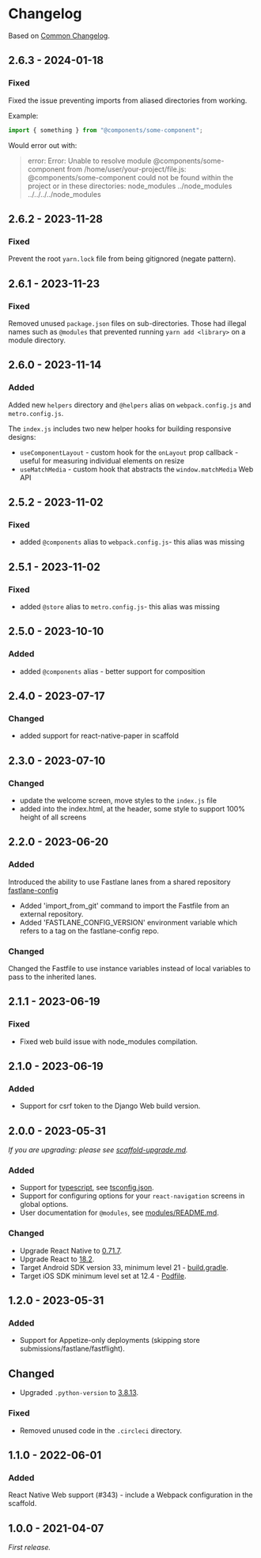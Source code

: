 # Changelog

Based on [Common Changelog](https://common-changelog.org/).

## 2.6.3 - 2024-01-18

### Fixed

Fixed the issue preventing imports from aliased directories from working.

Example:
```js
import { something } from "@components/some-component";
```

Would error out with:
>error: Error: Unable to resolve module @components/some-component from /home/user/your-project/file.js: @components/some-component could not be found within the project or in these directories:
>  node_modules
>  ../node_modules
>  ../../../../node_modules

## 2.6.2 - 2023-11-28

### Fixed

Prevent the root `yarn.lock` file from being gitignored (negate pattern).

## 2.6.1 - 2023-11-23

### Fixed

Removed unused `package.json` files on sub-directories. Those had illegal names such as `@modules` that prevented running `yarn add <library>` on a module directory.

## 2.6.0 - 2023-11-14

### Added

Added new `helpers` directory and `@helpers` alias on `webpack.config.js` and `metro.config.js`.

The `index.js` includes two new helper hooks for building responsive designs:
- `useComponentLayout` - custom hook for the `onLayout` prop callback - useful for measuring individual elements on resize
- `useMatchMedia` - custom hook that abstracts the `window.matchMedia` Web API

## 2.5.2 - 2023-11-02

### Fixed

- added `@components` alias to `webpack.config.js`- this alias was missing

## 2.5.1 - 2023-11-02

### Fixed

- added `@store` alias to `metro.config.js`- this alias was missing

## 2.5.0 - 2023-10-10

### Added

- added `@components` alias - better support for composition

## 2.4.0 - 2023-07-17

### Changed

- added support for react-native-paper in scaffold


## 2.3.0 - 2023-07-10

### Changed

- update the welcome screen, move styles to the `index.js` file
- added into the index.html, at the header, some style to support 100% height of all screens

## 2.2.0 - 2023-06-20

### Added

Introduced the ability to use Fastlane lanes from a shared repository [fastlane-config](https://github.com/crowdbotics/fastlane-config)

- Added 'import_from_git' command to import the Fastfile from an external repository.
- Added 'FASTLANE_CONFIG_VERSION' environment variable which refers to a tag on the fastlane-config repo.

### Changed

Changed the Fastfile to use instance variables instead of local variables to pass to the inherited lanes.

## 2.1.1 - 2023-06-19

### Fixed

- Fixed web build issue with node_modules compilation.

## 2.1.0 - 2023-06-19

### Added

- Support for csrf token to the Django Web build version.

## 2.0.0 - 2023-05-31

_If you are upgrading: please see [scaffold-upgrade.md](/docs/scaffold-upgrade.md)._

### Added

- Support for [typescript](https://www.typescriptlang.org/), see [tsconfig.json](/scaffold/template/tsconfig.json).
- Support for configuring options for your `react-navigation` screens in global options.
- User documentation for `@modules`, see [modules/README.md](/scaffold/template/custom/modules/README.md).

### Changed

- Upgrade React Native to [0.71.7](https://github.com/facebook/react-native/releases/tag/v0.71.7).
- Upgrade React to [18.2](https://github.com/facebook/react/releases/tag/v18.2.0).
- Target Android SDK version 33, minimum level 21 - [build.gradle](/scaffold/template/android/build.gradle).
- Target iOS SDK minimum level set at 12.4 - [Podfile](/scaffold/template/ios/Podfile).

## 1.2.0 - 2023-05-31

### Added

- Support for Appetize-only deployments (skipping store submissions/fastlane/fastflight).

## Changed

- Upgraded `.python-version` to [3.8.13](https://www.python.org/downloads/release/python-3813/).

### Fixed

- Removed unused code in the `.circleci` directory.

## 1.1.0 - 2022-06-01

### Added

React Native Web support (#343) - include a Webpack configuration in the scaffold.

## 1.0.0 - 2021-04-07

_First release._
